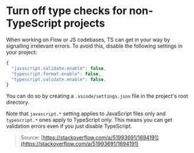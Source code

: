 # Turn off type checks for non-TypeScript projects

When working on Flow or JS codebases, TS can get in your way by signalling irrelevant errors. To avoid this, disable the following settings in your project:

```javascript
{
  "javascript.validate.enable": false,
  "typescript.format.enable": false,
  "typescript.validate.enable": false,
}
```

You can do so by creating a `.vscode/settings.json` file in the project's root directory.

Note that `javascript.*` setting applies to JavaScript files only and `typescript.*` ones apply to TypeScript only. This means you can get validation errors even if you just disable TypeScript.

> Source: [https://stackoverflow.com/a/51993691/1694191](https://stackoverflow.com/a/51993691/1694191)

